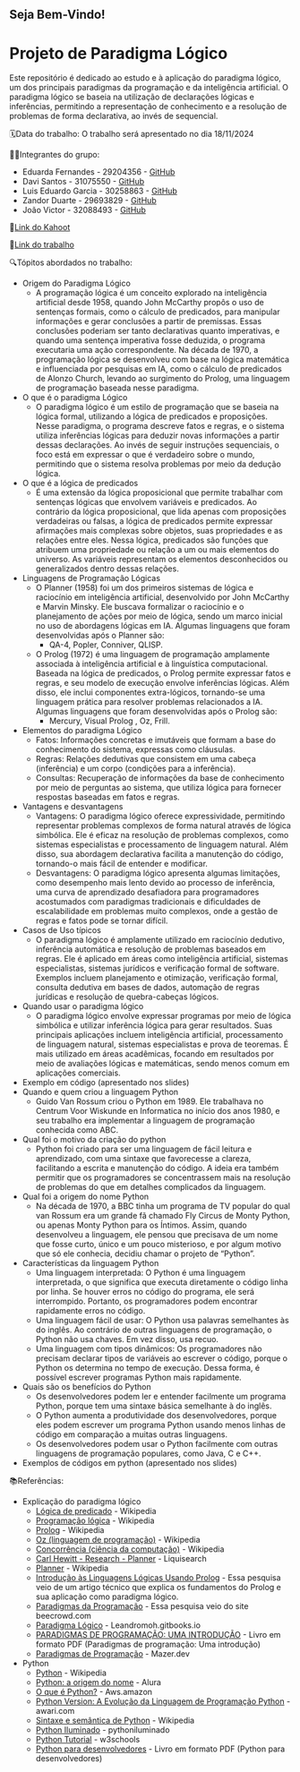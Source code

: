 ## Seja Bem-Vindo!

# Projeto de Paradigma Lógico

Este repositório é dedicado ao estudo e à aplicação do paradigma lógico, um dos principais paradigmas da programação e da inteligência artificial. O paradigma lógico se baseia na utilização de declarações lógicas e inferências, permitindo a representação de conhecimento e a resolução de problemas de forma declarativa, ao invés de sequencial.

🗓️Data do trabalho: O trabalho será apresentado no dia 18/11/2024

👨‍💻Integrantes do grupo:
- Eduarda Fernandes - 29204356 - [GitHub](https://github.com/eduardasf)
- Davi Santos - 31075550 - [GitHub](https://github.com/Davi140903)
- Luis Eduardo Garcia - 30258863 - [GitHub](https://github.com/luisgarcia723)
- Zandor Duarte - 29693829 - [GitHub](https://github.com/Duarte-01)
- João Victor - 32088493 - [GitHub](https://github.com/victor884)

  
🔗[Link do Kahoot](https://create.kahoot.it/share/paradigma-logico/107dc4fb-b377-45b4-a49b-c00bf45a9787)
  
🔗[Link do trabalho](https://view.genially.com/66f894478897e29f2b01a262/presentation-paradigma-logico) 

🔍Tópitos abordados no trabalho:
  - Origem do Paradigma Lógico
    - A programação lógica é um conceito explorado na inteligência artificial desde 1958, quando John McCarthy propôs o uso de sentenças formais, como o cálculo de predicados, para manipular informações e gerar conclusões a partir de premissas. Essas conclusões poderiam ser tanto declarativas quanto imperativas, e quando uma sentença imperativa fosse deduzida, o programa executaria uma ação correspondente. Na década de 1970, a programação lógica se desenvolveu com base na lógica matemática e influenciada por pesquisas em IA, como o cálculo de predicados de Alonzo Church, levando ao surgimento do Prolog, uma linguagem de programação baseada nesse paradigma.
  - O que é o paradigma Lógico
    - O paradigma lógico é um estilo de programação que se baseia na lógica formal, utilizando a lógica de predicados e proposições. Nesse paradigma, o programa descreve fatos e regras, e o sistema utiliza inferências lógicas para deduzir novas informações a partir dessas declarações. Ao invés de seguir instruções sequenciais, o foco está em expressar o que é verdadeiro sobre o mundo, permitindo que o sistema resolva problemas por meio da dedução lógica.
  - O  que é a lógica de predicados
    - É uma extensão da lógica proposicional que permite trabalhar com sentenças lógicas que envolvem variáveis e predicados. Ao contrário da lógica proposicional, que lida apenas com proposições verdadeiras ou falsas, a lógica de predicados permite expressar afirmações mais complexas sobre objetos, suas propriedades e as relações entre eles. Nessa lógica, predicados são funções que atribuem uma propriedade ou relação a um ou mais elementos do universo. As variáveis representam os elementos desconhecidos ou generalizados dentro dessas relações.
  - Linguagens de Programação Lógicas
    - O Planner (1958) foi um dos primeiros sistemas de lógica e raciocínio em inteligência artificial, desenvolvido por John McCarthy e Marvin Minsky. Ele buscava formalizar o raciocínio e o planejamento de ações por meio de lógica, sendo um marco inicial no uso de abordagens lógicas em IA. Algumas linguagens que foram desenvolvidas após o Planner são:
      - QA-4, Popler, Conniver, QLISP.
    - O Prolog (1972) é uma linguagem de programação amplamente associada à inteligência artificial e à linguística computacional. Baseada na lógica de predicados, o Prolog permite expressar fatos e regras, e seu modelo de execução envolve inferências lógicas. Além disso, ele inclui componentes extra-lógicos, tornando-se uma linguagem prática para resolver problemas relacionados a IA. Algumas linguagens que foram desenvolvidas após o Prolog são:
      - Mercury, Visual Prolog , Oz, Frill.
  - Elementos do paradigma Lógico
    - Fatos: Informações concretas e imutáveis que formam a base do conhecimento do sistema, expressas como cláusulas.
    - Regras: Relações dedutivas que consistem em uma cabeça (inferência) e um corpo (condições para a inferência).
    - Consultas: Recuperação de informações da base de conhecimento por meio de perguntas ao sistema, que utiliza lógica para fornecer respostas baseadas em fatos e regras.
  - Vantagens e desvantagens
    - Vantagens: O paradigma lógico oferece expressividade, permitindo representar problemas complexos de forma natural através de lógica simbólica. Ele é eficaz na resolução de problemas complexos, como sistemas especialistas e processamento de linguagem natural. Além disso, sua abordagem declarativa facilita a manutenção do código, tornando-o mais fácil de entender e modificar.
    - Desvantagens: O paradigma lógico apresenta algumas limitações, como desempenho mais lento devido ao processo de inferência, uma curva de aprendizado desafiadora para programadores acostumados com paradigmas tradicionais e dificuldades de escalabilidade em problemas muito complexos, onde a gestão de regras e fatos pode se tornar difícil.
  - Casos de Uso típicos
    - O paradigma lógico é amplamente utilizado em raciocínio dedutivo, inferência automática e resolução de problemas baseados em regras. Ele é aplicado em áreas como inteligência artificial, sistemas especialistas, sistemas jurídicos e verificação formal de software. Exemplos incluem planejamento e otimização, verificação formal, consulta dedutiva em bases de dados, automação de regras jurídicas e resolução de quebra-cabeças lógicos.  
  - Quando usar o paradigma lógico
    - O paradigma lógico envolve expressar programas por meio de lógica simbólica e utilizar inferência lógica para gerar resultados. Suas principais aplicações incluem inteligência artificial, processamento de linguagem natural, sistemas especialistas e prova de teoremas. É mais utilizado em áreas acadêmicas, focando em resultados por meio de avaliações lógicas e matemáticas, sendo menos comum em aplicações comerciais.
  - Exemplo em código (apresentado nos slides)
  - Quando e quem criou a linguagem Python
     - Guido Van Rossum criou o Python em 1989. Ele trabalhava no Centrum Voor Wiskunde en Informatica no início dos anos 1980, e seu trabalho era implementar a linguagem de programação conhecida como ABC.
  - Qual foi o motivo da criação do python
     - Python foi criado para ser uma linguagem de fácil leitura e aprendizado, com uma sintaxe que favorecesse a clareza, facilitando a escrita e manutenção do código. A ideia era também permitir que os programadores se concentrassem mais na resolução de problemas do que em detalhes complicados da linguagem.
  - Qual foi a origem do nome Python
     - Na década de 1970, a BBC tinha um programa de TV popular do qual van Rossum era um grande fã chamado Fly Circus de Monty Python, ou apenas Monty Python para os Íntimos.
Assim, quando desenvolveu a linguagem, ele pensou que precisava de um nome que fosse curto, único e um pouco misterioso, e por algum motivo que só ele conhecia, decidiu chamar o projeto de “Python”.
  - Características da linguagem Python
    - Uma linguagem interpretada: O Python é uma linguagem interpretada, o que significa que executa diretamente o código linha por linha. Se houver erros no código do programa, ele será interrompido. Portanto, os programadores podem encontrar rapidamente erros no código.
    - Uma linguagem fácil de usar: O Python usa palavras semelhantes às do inglês. Ao contrário de outras linguagens de programação, o Python não usa chaves. Em vez disso, usa recuo. 
    - Uma linguagem com tipos dinâmicos: Os programadores não precisam declarar tipos de variáveis ao escrever o código, porque o Python os determina no tempo de execução. Dessa forma, é possível escrever programas Python mais rapidamente.
  - Quais são os benefícios do Python
    - Os desenvolvedores podem ler e entender facilmente um programa Python, porque tem uma sintaxe básica semelhante à do inglês. 
    - O Python aumenta a produtividade dos desenvolvedores, porque eles podem escrever um programa Python usando menos linhas de código em comparação a muitas outras linguagens.
    - Os desenvolvedores podem usar o Python facilmente com outras linguagens de programação populares, como Java, C e C++.
  - Exemplos de códigos em python (apresentado nos slides)
 
📚Referências:
- Explicação do paradigma lógico 
  - [Lógica de predicado](https://pt.wikipedia.org/wiki/Lógica_de_predicados#:~:text=Na%20lógica%20matemática%2C%20a%20lógica,sorted%20logic%20ou%20infinitary%20logic.) - Wikipedia
  - [Programação lógica](https://pt.wikipedia.org/wiki/Programação_lógica#:~:text=A%20primeira%20linguagem%20de%20programação,eram%20disponíveis%20quando%20foi%20desenvolvida.) - Wikipedia
  - [Prolog](https://pt.wikipedia.org/wiki/Prolog) - Wikipedia
  - [Oz (linguagem de programação)](https://pt.wikipedia.org/wiki/Oz_(linguagem_de_programação)) - Wikipedia
  - [Concorrência (ciência da computação)](https://pt.wikipedia.org/wiki/Concorrência_(ciência_da_computação)) - Wikipedia
  - [Carl Hewitt - Research - Planner](https://www.liquisearch.com/carl_hewitt/research/planner) - Liquisearch
  - [Planner](https://pt.wikipedia.org/wiki/Planner) - Wikipedia
  - [Introdução às Linguagens Lógicas Usando Prolog](https://www.fsma.edu.br/si/edicao30/FSMA_SI_2022_2_04_Prolog.pdf) - Essa pesquisa veio de um artigo técnico que explica os fundamentos do Prolog e sua aplicação como paradigma lógico.
  - [Paradigmas da Programação](https://beecrowd.com/pt/blog-posts/paradigmas-da-programacao/) - Essa pesquisa veio do site beecrowd.com
  - [Paradigma Lógico](https://leandromoh.gitbooks.io/tcc-paradigmas-de-programacao/content/6_paradigma_logico/index.html) - Leandromoh.gitbooks.io
  - [PARADIGMAS DE PROGRAMAÇÃO: UMA INTRODUÇÃO](https://www.editorasynapse.org/wp-content/uploads/2021/03/paradigmas_programacao_uma_introducao_V0.pdf) - Livro em formato PDF (Paradigmas de programação: Uma introdução)
  - [Paradigmas de Programação](https://mazer.dev/pt-br/blog/artigos/paradigmas-de-programacao/) - Mazer.dev
- Python
  - [Python](https://pt.wikipedia.org/wiki/Python) - Wikipedia
  - [Python: a origem do nome](https://www.alura.com.br/artigos/python-origem-do-nome?srsltid=AfmBOopIq50CxLfIFpHC-XVlnSmX6KdGWjX636_er5psHKDbyNsWttvX) - Alura
  - [O que é Python?](https://aws.amazon.com/pt/what-is/python/) - Aws.amazon
  - [Python Version: A Evolução da Linguagem de Programação Python](https://awari.com.br/python-version-a-evolucao-da-linguagem-de-programacao-python-2/) - awari.com
  - [Sintaxe e semântica de Python](https://pt.m.wikipedia.org/wiki/Sintaxe_e_sem%C3%A2ntica_de_Python) - Wikipedia
  - [Python Iluminado](https://pythoniluminado.netlify.app/sintaxe) - pythoniluminado
  - [Python Tutorial](https://www.w3schools.com/python/) - w3schools
  - [Python para desenvolvedores](https://books.google.com.br/books?hl=pt-BR&lr=&id=eZmtBAAAQBAJ&oi=fnd&pg=PA5&dq=sintaxe+em+python&ots=VFOoupHjhm&sig=tyD_DZxjWTXahrwryq3yjTr2EcU#v=onepage&q=sintaxe%20em%20python&f=false) - Livro em formato PDF (Python para desenvolvedores)
